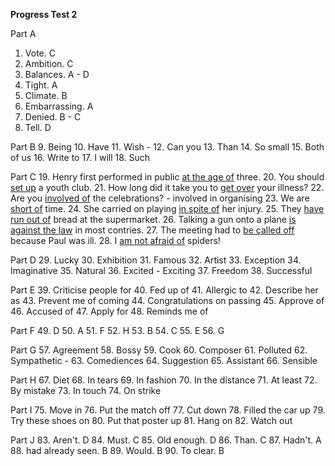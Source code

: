 **Progress Test 2**

Part A
1. Vote. C
2. Ambition. C
3. Balances. A - D
4. Tight. A
5. Climate. B
6. Embarrassing. A
7. Denied. B - C
8. Tell. D

Part B
9. Being
10. Have
11. Wish -
12. Can you
13. Than
14. So small
15. Both of us
16. Write to
17. I will
18. Such 

Part C
19. Henry first performed in public <u>at the age of</u> three.
20. You should <u>set up</u> a youth club.
21. How long did it take you to <u>get over</u> your illness?
22. Are you <u>involved of</u> the celebrations? - involved in organising
23. We are <u>short of</u> time.
24. She carried on playing <u>in spite of</u> her injury.
25. They <u>have run out of</u> bread at the supermarket.
26. Talking a gun onto a plane <u>is against the law</u> in most contries.
27. The meeting had to <u>be called off</u> because Paul was ill.
28. I <u>am not afraid of</u> spiders!

Part D
29. Lucky
30. Exhibition
31. Famous
32. Artist
33. Exception
34. Imaginative
35. Natural
36. Excited - Exciting
37. Freedom
38. Successful

Part E
39. Criticise people for
40. Fed up of
41. Allergic to
42. Describe her as
43. Prevent me of coming
44. Congratulations on passing
45. Approve of
46. Accused of
47. Apply for
48. Reminds me of

Part F
49. D
50. A
51. F
52. H
53. B
54. C
55. E
56. G

Part G
57. Agreement
58. Bossy
59. Cook
60. Composer
61. Polluted
62. Sympathetic -
63. Comediences
64. Suggestion
65. Assistant
66. Sensible

Part H
67. Diet
68. In tears
69. In fashion
70. In the distance
71. At least
72. By mistake
73. In touch
74. On strike

Part I
75. Move in
76. Put the match off
77. Cut down
78. Filled the car up
79. Try these shoes on
80. Put that poster up
81. Hang on
82. Watch out

Part J
83. Aren't. D
84. Must. C
85. Old enough. D
86. Than. C
87. Hadn't. A
88. had already seen. B
89. Would. B
90. To clear. B